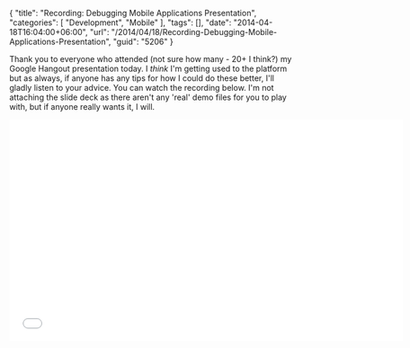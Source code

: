 {
	"title": "Recording: Debugging Mobile Applications Presentation",
	"categories": [
		"Development",
		"Mobile"
	],
	"tags": [],
	"date": "2014-04-18T16:04:00+06:00",
	"url": "/2014/04/18/Recording-Debugging-Mobile-Applications-Presentation",
	"guid": "5206"
}

<p>
Thank you to everyone who attended (not sure how many - 20+ I think?) my Google Hangout presentation today. I <i>think</i> I'm getting used to the platform but as always, if anyone has any tips for how I could do these better, I'll gladly listen to your advice. You can watch the recording below. I'm not attaching the slide deck as there aren't any 'real' demo files for you to play with, but if anyone really wants it, I will.
</p>
<!--more-->
<iframe width="700" height="394" src="//www.youtube.com/embed/IouRD05fqmo?rel=0" frameborder="0" allowfullscreen></iframe>